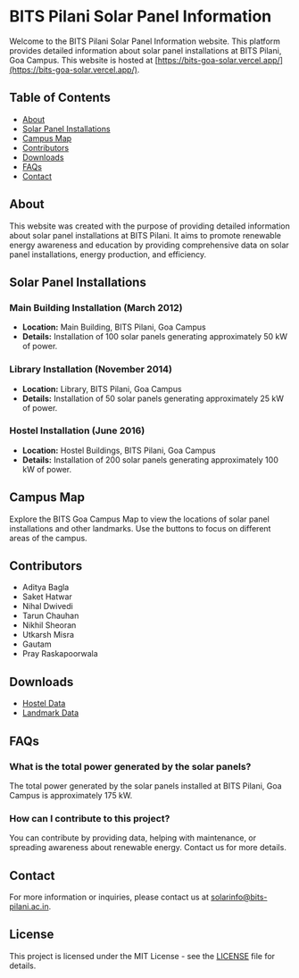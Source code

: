 # BITS Pilani Solar Panel Information

Welcome to the BITS Pilani Solar Panel Information website. This platform provides detailed information about solar panel installations at BITS Pilani, Goa Campus. This website is hosted at [https://bits-goa-solar.vercel.app/](https://bits-goa-solar.vercel.app/).

## Table of Contents

- [About](#about)
- [Solar Panel Installations](#solar-panel-installations)
- [Campus Map](#campus-map)
- [Contributors](#contributors)
- [Downloads](#downloads)
- [FAQs](#faqs)
- [Contact](#contact)

## About

This website was created with the purpose of providing detailed information about solar panel installations at BITS Pilani. It aims to promote renewable energy awareness and education by providing comprehensive data on solar panel installations, energy production, and efficiency.

## Solar Panel Installations

### Main Building Installation (March 2012)
- **Location:** Main Building, BITS Pilani, Goa Campus
- **Details:** Installation of 100 solar panels generating approximately 50 kW of power.

### Library Installation (November 2014)
- **Location:** Library, BITS Pilani, Goa Campus
- **Details:** Installation of 50 solar panels generating approximately 25 kW of power.

### Hostel Installation (June 2016)
- **Location:** Hostel Buildings, BITS Pilani, Goa Campus
- **Details:** Installation of 200 solar panels generating approximately 100 kW of power.

## Campus Map

Explore the BITS Goa Campus Map to view the locations of solar panel installations and other landmarks. Use the buttons to focus on different areas of the campus.

## Contributors

- Aditya Bagla
- Saket Hatwar
- Nihal Dwivedi
- Tarun Chauhan
- Nikhil Sheoran
- Utkarsh Misra
- Gautam
- Pray Raskapoorwala

## Downloads

- [Hostel Data](static/download/Hostel_Data.csv)
- [Landmark Data](static/download/Landmark_Data.csv)

## FAQs

### What is the total power generated by the solar panels?
The total power generated by the solar panels installed at BITS Pilani, Goa Campus is approximately 175 kW.

### How can I contribute to this project?
You can contribute by providing data, helping with maintenance, or spreading awareness about renewable energy. Contact us for more details.

## Contact

For more information or inquiries, please contact us at [solarinfo@bits-pilani.ac.in](mailto:solarinfo@bits-pilani.ac.in).

## License

This project is licensed under the MIT License - see the [LICENSE](LICENSE) file for details.
